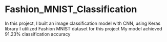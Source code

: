# Fashion_MNIST_Classification

In this project, I built an image classification model with CNN, using Keras library
I utilized Fashion MNIST dataset for this project
My model achieved 91.23% classification accuracy
